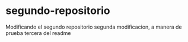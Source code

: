 # segundo-repositorio
Modificando el segundo repositorio
segunda modificacion, a manera de prueba
tercera del readme